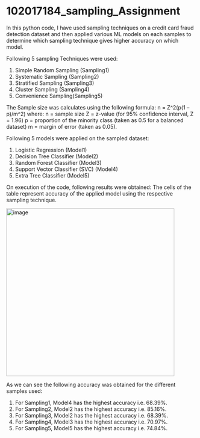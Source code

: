 # 102017184_sampling_Assignment
In this python code, I have used sampling techniques on a credit card fraud detection dataset and then applied various ML models on each samples to determine which sampling technique gives higher accuracy on which model.

Following 5 sampling Techniques were used:

1) Simple Random Sampling (Sampling1)
2) Systematic Sampling (Sampling2)
3) Stratified Sampling (Sampling3)
4) Cluster Sampling (Sampling4)
5) Convenience Sampling(Sampling5)

The Sample size was calculates using the following formula: n = Z^2(p(1 – p)/m^2) where: n = sample size Z = z-value (for 95% confidence interval, Z = 1.96) p = proportion of the minority class (taken as 0.5 for a balanced dataset) m = margin of error (taken as 0.05).

Following 5 models were applied on the sampled dataset:

1) Logistic Regression (Model1)
2) Decision Tree Classifier (Model2)
3) Random Forest Classifier (Model3)
4) Support Vector Classifier (SVC) (Model4)
5) Extra Tree Classifier (Model5)

On execution of the code, following results were obtained: The cells of the table represent accuracy of the applied model using the respective sampling technique.


<img width="446" alt="image" src="https://user-images.githubusercontent.com/79622989/219970516-5e7e6a36-132f-450e-8a5f-f1ba3a2ec6dd.png">


As we can see the following accuracy was obtained for the different samples used:

1) For Sampling1, Model4 has the highest accuracy i.e. 68.39%.
2) For Sampling2, Model2 has the highest accuracy i.e. 85.16%.
3) For Sampling3, Model2 has the highest accuracy i.e. 68.39%.
4) For Sampling4, Model3 has the highest accuracy i.e. 70.97%.
5) For Sampling5, Model5 has the highest accuracy i.e. 74.84%.

